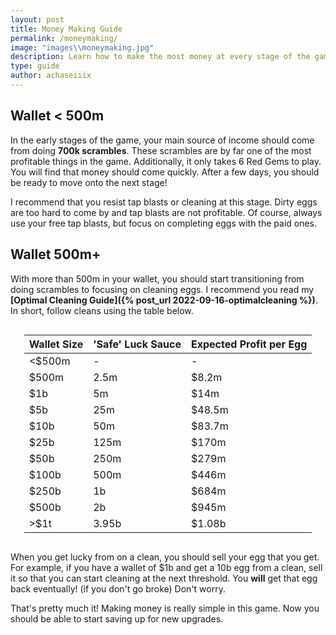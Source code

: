 ```yaml
---
layout: post
title: Money Making Guide
permalink: /moneymaking/
image: "images\\moneymaking.jpg"
description: Learn how to make the most money at every stage of the game.
type: guide
author: achaseiiix
---
```


## Wallet < 500m

In the early stages of the game, your main source of income should come from doing **700k scrambles**. These scrambles are by far one of the most profitable things in the game. Additionally, it only takes 6 Red Gems to play. You will find that money should come quickly. After a few days, you should be ready to move onto the next stage!

I recommend that you resist tap blasts or cleaning at this stage. Dirty eggs are too hard to come by and tap blasts are not profitable. Of course, always use your free tap blasts, but focus on completing eggs with the paid ones.

## Wallet 500m+

With more than 500m in your wallet, you should start transitioning from doing scrambles to focusing on cleaning eggs. I recommend you read my **[Optimal Cleaning Guide]({% post_url 2022-09-16-optimalcleaning %})**. In short, follow cleans using the table below.

<div style='display:flex;justify-content:center;'>
<div class='table-wrapper' markdown='block'>

| Wallet Size | 'Safe' Luck Sauce | Expected Profit per Egg |
|-----------|-------------------|-------------------------|
| <$500m      | -                 | -                       |
| $500m       | 2.5m              | $8.2m                   |
| $1b         | 5m                | $14m                    |
| $5b         | 25m               | $48.5m                  |
| $10b        | 50m               | $83.7m                  |
| $25b        | 125m              | $170m                   |
| $50b        | 250m              | $279m                   |
| $100b       | 500m              | $446m                   |
| $250b       | 1b                | $684m                   |
| $500b       | 2b                | $945m                   |
| >$1t        | 3.95b             | $1.08b                  |

</div>
</div>

When you get lucky from on a clean, you should sell your egg that you get. For example, if you have a wallet of $1b and get a 10b egg from a clean, sell it so that you can start cleaning at the next threshold. You **will** get that egg back eventually! (if you don't go broke) Don't worry.

That's pretty much it! Making money is really simple in this game. Now you should be able to start saving up for new upgrades. 
